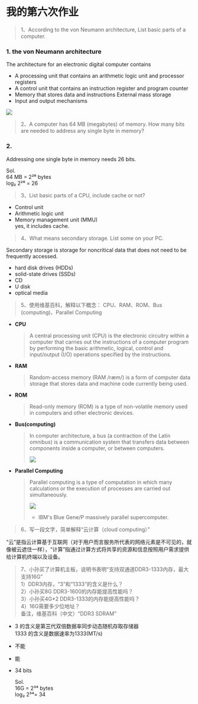 # **我的第六次作业**

> 1、According to the von Neumann architecture, List basic parts of a computer.

### **1. the von Neumann architecture**
The architecture for an electronic digital computer contains   
* A processing unit that contains an arithmetic logic unit and processor registers  
* A control unit that contains an instruction register and program counter
* Memory that stores data and instructions
External mass storage
* Input and output mechanisms

![](https://upload.wikimedia.org/wikipedia/commons/e/e5/Von_Neumann_Architecture.svg)


> 2、A computer has 64 MB (megabytes) of memory. How many bits are needed to address any single byte in memory?  

### **2.**
Addressing one single byte in memory needs 26 bits. 

Sol.   
64 MB = 2²⁶ bytes  
log₂ 2²⁶ = 26

> 3、List basic parts of a CPU, include cache or not?

* Control unit
* Arithmetic logic unit
* Memory management unit (MMU)  
 yes, it includes cache.

> 4、What means secondary storage. List some on your PC.

Secondary storage is storage for noncritical data that does not need to be frequently accessed.  
* hard disk drives (HDDs)
* solid-state drives (SSDs)
* CD
* U disk
* optical media

>5、使用维基百科，解释以下概念：
CPU、RAM、ROM、Bus (computing)、Parallel Computing

* **CPU**  
    >A central processing unit (CPU) is the electronic circuitry within a computer that carries out the instructions of a computer program by performing the basic arithmetic, logical, control and input/output (I/O) operations specified by the instructions. 
* **RAM**
    >Random-access memory (RAM /ræm/) is a form of computer data storage that stores data and machine code currently being used. 
* **ROM**
    >Read-only memory (ROM) is a type of non-volatile memory used in computers and other electronic devices. 
* **Bus(computing)**
    >In computer architecture, a bus (a contraction of the Latin omnibus) is a communication system that transfers data between components inside a computer, or between computers.
    >
    >![](https://upload.wikimedia.org/wikipedia/commons/thumb/f/fc/PCIExpress.jpg/375px-PCIExpress.jpg)
* **Parallel Computing**
    >Parallel computing is a type of computation in which many calculations or the execution of processes are carried out simultaneously.
    >
    >![](https://upload.wikimedia.org/wikipedia/commons/thumb/d/d3/IBM_Blue_Gene_P_supercomputer.jpg/450px-IBM_Blue_Gene_P_supercomputer.jpg)
    > * IBM's Blue Gene/P massively parallel supercomputer.

>6、写一段文字，简单解释“云计算（cloud computing）”


“云”是指云计算基于互联网（对于用户而言服务所代表的网络元素是不可见的，就像被云遮住一样），“计算”指通过计算方式将共享的资源和信息按照用户需求提供给计算机终端以及设备。
    

>7、小孙买了计算机主板，说明书表明“支持双通道DDR3-1333内存，最大支持16G”  
1）DDR3内存，“3”和“1333”的含义是什么？   
2）小孙买8G DDR3-1600的内存能提高性能吗？  
3）小孙买4G*2 DDR3-1333的内存能提高性能吗？  
4）16G需要多少位地址？  
备注，维基百科（中文）“DDR3 SDRAM”

* 3 的含义是第**三**代双倍数据率同步动态随机存取存储器  
 1333 的含义是数据速率为1333(MT/s)
 * 不能
 * 能
 * 34 bits  

    Sol.  
    16G = 2³⁴ bytes  
    log₂ 2³⁴= 34